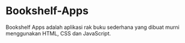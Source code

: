 # Bookshelf-Apps
Bookshelf Apps adalah aplikasi rak buku sederhana yang dibuat murni menggunakan HTML, CSS dan JavaScript.
